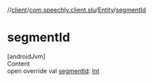 //[client](../../index.md)/[com.speechly.client.slu](../index.md)/[Entity](index.md)/[segmentId](segment-id.md)



# segmentId  
[androidJvm]  
Content  
open override val [segmentId](segment-id.md): [Int](https://kotlinlang.org/api/latest/jvm/stdlib/kotlin/-int/index.html)  



